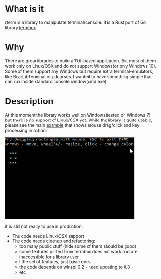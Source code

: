 # What is it
rterm is a library to manipulate terminal/console. It is a Rust port of Go library [termbox](https://github.com/nsf/termbox-go)

# Why
There are great libraries to build a TUI-based application. But most of them work only on Linux/OSX and do not support Windows(or only Windows 10). Some of them support any Windows but require extra terminal-emulators, like BearLibTerminal or pdcurses. I wanted to have something simple that can run inside standard console window(cmd.exe).

# Description
At this moment the library works well on Windows(tested on Windows 7) but there is no support of Linux/OSX yet. While the library is quite usable, please see the main [example](./examples/demo.rs) that shows mouse drag/click and key processing in action:

<img src="./images/rterm.gif" alt="Main Demo">

it is still not ready to use in production:
  * The code needs Linux/OSX support
  * The code needs cleanup and refactoring:
    - too many public stuff (hide some of them should be good)
    - some features ported from termbox does not work and are inaccessible for a library user
    - little set of features, just basic ones
    - the code depends on winapi 0.2 - need updating to 0.3
    - etc
